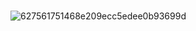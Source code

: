 ⠀⠀⠀⠀⠀⠀⠀⠀⠀⠀⠀⠀⠀⠀⠀⠀⠀⠀⠀⠀⠀⠀⠀⠀⠀⠀⠀⠀⠀⠀⠀⠀⠀⠀![627561751468e209ecc5edee0b93699d](https://user-images.githubusercontent.com/102260550/191572267-835d8b55-7ec2-4693-b905-4518abaa032f.gif)
